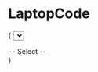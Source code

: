 # LaptopCode
 {<script src="https://code.jquery.com/jquery-3.6.0.min.js"></script>
<select id="myDropdown">
  <option value="">-- Select --</option>
</select>
<script>
  $(document).ready(function () {
    $.ajax({
      type: "POST",
      url: "Default.aspx/GetMessage",
      data: '{}',
      contentType: "application/json; charset=utf-8",
      dataType: "json",
      success: function (response) {
        var items = response.d;
        var $dropdown = $('#myDropdown');
        $.each(items, function (i, item) {
          $dropdown.append($('<option>', {
            value: item.Id,
            text: item.Name
          }));
        });
      },
      error: function (xhr) {
        if (xhr.status === 401) {
          alert("Unauthorized. Please log in.");
          window.location.href = "/Login.aspx";
        } else {
          alert("Error: " + xhr.statusText);
        }
      }
    });
  });
</script>}
